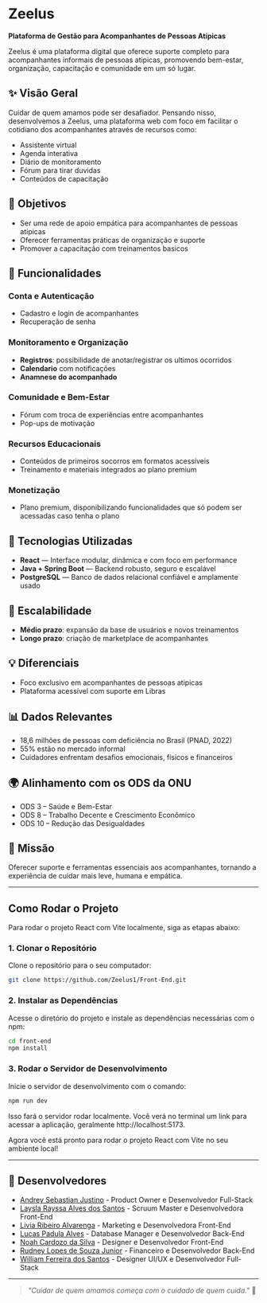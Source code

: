 # Zeelus

**Plataforma de Gestão para Acompanhantes de Pessoas Atípicas**

Zeelus é uma plataforma digital que oferece suporte completo para acompanhantes informais de pessoas atipicas, promovendo bem-estar, organização, capacitação e comunidade em um só lugar.

## ✨ Visão Geral

Cuidar de quem amamos pode ser desafiador. Pensando nisso, desenvolvemos a Zeelus, uma plataforma web com foco em facilitar o cotidiano dos acompanhantes através de recursos como:

- Assistente virtual
- Agenda interativa
- Diário de monitoramento
- Fórum para tirar duvidas
- Conteúdos de capacitação

## 🎯 Objetivos

- Ser uma rede de apoio empática para acompanhantes de pessoas atipicas
- Oferecer ferramentas práticas de organização e suporte
- Promover a capacitação com treinamentos basicos

## 🚀 Funcionalidades

### Conta e Autenticação
- Cadastro e login de acompanhantes
- Recuperação de senha

### Monitoramento e Organização
- **Registros**: possibilidade de anotar/registrar os ultimos ocorridos
- **Calendario** com notificações
- **Anamnese do acompanhado**

### Comunidade e Bem-Estar
- Fórum com troca de experiências entre acompanhantes
- Pop-ups de motivação

### Recursos Educacionais
- Conteúdos de primeiros socorros em formatos acessíveis
- Treinamento e materiais integrados ao plano premium

### Monetização
- Plano premium, disponibilizando funcionalidades que só podem ser acessadas caso tenha o plano

## 🔧 Tecnologias Utilizadas

- **React** — Interface modular, dinâmica e com foco em performance
- **Java + Spring Boot** — Backend robusto, seguro e escalável
- **PostgreSQL** — Banco de dados relacional confiável e amplamente usado

## 🌱 Escalabilidade

- **Médio prazo**: expansão da base de usuários e novos treinamentos
- **Longo prazo**: criação de marketplace de acompanhantes

## 💡 Diferenciais

- Foco exclusivo em acompanhantes de pessoas atipicas
- Plataforma acessível com suporte em Libras

## 📊 Dados Relevantes

- 18,6 milhões de pessoas com deficiência no Brasil (PNAD, 2022)
- 55% estão no mercado informal
- Cuidadores enfrentam desafios emocionais, físicos e financeiros

## 🌍 Alinhamento com os ODS da ONU

- ODS 3 – Saúde e Bem-Estar  
- ODS 8 – Trabalho Decente e Crescimento Econômico  
- ODS 10 – Redução das Desigualdades

## 🧭 Missão

Oferecer suporte e ferramentas essenciais aos acompanhantes, tornando a experiência de cuidar mais leve, humana e empática.

---

## Como Rodar o Projeto

Para rodar o projeto React com Vite localmente, siga as etapas abaixo:

### 1. Clonar o Repositório

Clone o repositório para o seu computador:

  ```bash
  git clone https://github.com/Zeelus1/Front-End.git
  ```

### 2. Instalar as Dependências

Acesse o diretório do projeto e instale as dependências necessárias com o npm:

  ```bash
  cd front-end
  npm install
  ```

### 3. Rodar o Servidor de Desenvolvimento

Inicie o servidor de desenvolvimento com o comando:

  ```bash
  npm run dev
  ```

Isso fará o servidor rodar localmente. Você verá no terminal um link para acessar a aplicação, geralmente http://localhost:5173.

Agora você está pronto para rodar o projeto React com Vite no seu ambiente local!

---

## 👥 Desenvolvedores

- [Andrey Sebastian Justino](https://www.linkedin.com/in/andrey-sebastian-justino/) - Product Owner e Desenvolvedor Full-Stack
- [Laysla Rayssa Alves dos Santos](https://www.linkedin.com/in/laysla-alves-16350b274/) - Scruum Master e Desenvolvedora Front-End
- [Livia Ribeiro Alvarenga](https://www.linkedin.com/in/livia-ribeiro-alvarenga-800813242/) - Marketing e Desenvolvedora Front-End
- [Lucas Padula Alves](https://www.linkedin.com/in/lucas-padula-alves-b72ba52b6/) - Database Manager e Desenvolvedor Back-End
- [Noah Cardozo da Silva](https://www.linkedin.com/in/noah-cardozo-714224352/) - Designer e Desenvolvedor Front-End
- [Rudney Lopes de Souza Junior](https://www.linkedin.com/in/rudneyjr/) - Financeiro e Desenvolvedor Back-End
- [William Ferreira dos Santos](https://www.linkedin.com/in/william-ferreira-911884269/) - Designer UI/UX e Desenvolvedor Full-Stack

---

> *"Cuidar de quem amamos começa com o cuidado de quem cuida."* 💙  
